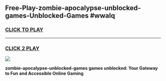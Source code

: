 
## Free-Play-zombie-apocalypse-unblocked-games-Unblocked-Games #wwalq
<h3>
<a href="https://news.freeplayer.one?title=zombie-apocalypse-unblocked-games&ref=8M">CLICK TO PLAY</a></h3>
<hr>

<h3>
<a href="https://news.freeplayer.one?title=zombie-apocalypse-unblocked-games&ref=8M">CLICK 2 PLAY</a>
  
</h3>

<a href="https://news.freeplayer.one?title=zombie-apocalypse-unblocked-games&ref=8M"><img src="https://clearcache.store/games.png"></a>


**zombie-apocalypse-unblocked-games games unblocked: Your Gateway to Fun and Accessible Online Gaming**
